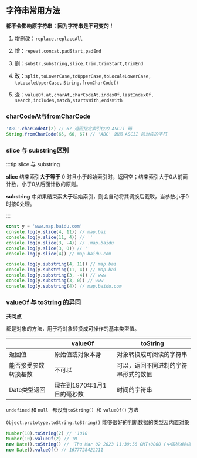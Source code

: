## 字符串常用方法

**都不会影响原字符串：因为字符串是不可变的！**

1. 增删改：`replace,replaceAll`

2. 增：`repeat,concat,padStart,padEnd`

3. 删：`substr,substring,slice,trim,trimStart,trimEnd`

4. 改：`split,toLowerCase,toUpperCase,toLocaleLowerCase,`
   `toLocaleUpperCase,` `String.fromCharCode()`

5. 查：`valueOf,at,charAt,charCodeAt,indexOf,lastIndexOf,`
   `search,includes,match,startsWith,endsWith`

### charCodeAt与fromCharCode

```js
'ABC'.charCodeAt(2) // 67 返回指定索引位的 ASCII 码
String.fromCharCode(65, 66, 67) // 'ABC' 返回 ASCII 码对应的字符
```

### slice 与 substring区别

:::tip slice 与 substring

**slice** 结束索引**大于等于** 0 时且小于起始索引时，返回空；结束索引大于0从前面计数，小于0从后面计数的原则。

**substring** 中如果结束索**大于**起始索引，则会自动将其调换后截取，当参数小于0 时按0处理。

:::

```js {3,4}
const y = 'www.map.baidu.com'
console.log(y.slice(4, 11)) // map.bai
console.log(y.slice(11, 4)) // ''
console.log(y.slice(3, -4)) // .map.baidu
console.log(y.slice(3, 0)) // ''
console.log(y.slice(4)) // map.baidu.com

console.log(y.substring(4, 11)) // map.bai
console.log(y.substring(11, 4)) // map.bai
console.log(y.substring(3, -4)) // www
console.log(y.substring(3, 0)) // www
console.log(y.substring(4)) // map.baidu.com
```

### valueOf 与 toString 的异同

**共同点**

都是对象的方法，用于将对象转换成可操作的基本类型值。

|                      | valueOf                    | toString                             |
| -------------------- | -------------------------- | ------------------------------------ |
| 返回值               | 原始值或对象本身           | 对象转换成可阅读的字符串             |
| 能否接受参数转换基数 | 不可以                     | 可以，返回不同进制的字符串形式的数值 |
| Date类型返回         | 现在到1970年1月1日的毫秒数 | 时间的字符串                         |

`undefined` 和 `null ` 都没有`toString() `和 `valueOf()` 方法

`Object.prototype.toString.toString()` 能够很好的判断数据的类型及内置对象

```js
Number(10).toString(2) // '1010'
Number(10).valueOf(2) // 10
new Date().toString() // 'Thu Mar 02 2023 11:39:56 GMT+0800 (中国标准时间)'
new Date().valueOf() // 1677728421211
```
